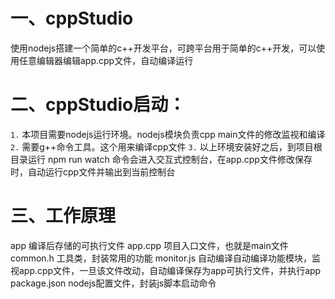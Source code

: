 # 一、cppStudio
使用nodejs搭建一个简单的c++开发平台，可跨平台用于简单的c++开发，可以使用任意编辑器编辑app.cpp文件，自动编译运行


# 二、cppStudio启动：
`1.` 本项目需要nodejs运行环境。nodejs模块负责cpp main文件的修改监视和编译
`2.` 需要g++命令工具。这个用来编译cpp文件
`3.` 以上环境安装好之后，到项目根目录运行  npm run watch  命令会进入交互式控制台，在app.cpp文件修改保存时，自动运行cpp文件并输出到当前控制台

# 三、工作原理
app           编译后存储的可执行文件
app.cpp       项目入口文件，也就是main文件
common.h      工具类，封装常用的功能
monitor.js    自动编译自动编译功能模块，监视app.cpp文件，一旦该文件改动，自动编译保存为app可执行文件，并执行app
package.json  nodejs配置文件，封装js脚本启动命令
